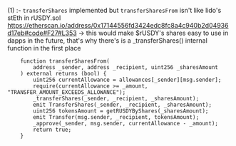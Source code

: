 (1) :- `transferShares` implemented but `transferSharesFrom` isn't like lido's stEth in rUSDY.sol https://etherscan.io/address/0x17144556fd3424edc8fc8a4c940b2d04936d17eb#code#F27#L353
-> this would make $rUSDY's shares easy to use in dapps in the future, that's why there's is a _transferShares() internal function in the first place 
```solidity
    function transferSharesFrom(
        address _sender, address _recipient, uint256 _sharesAmount
    ) external returns (bool) {
        uint256 currentAllowance = allowances[_sender][msg.sender];
        require(currentAllowance >= _amount, "TRANSFER_AMOUNT_EXCEEDS_ALLOWANCE");
        _transferShares(_sender, _recipient, _sharesAmount);
        emit TransferShares(_sender, _recipient, _sharesAmount);
        uint256 tokensAmount = getRUSDYByShares(_sharesAmount);
        emit Transfer(msg.sender, _recipient, tokensAmount);
        _approve(_sender, msg.sender, currentAllowance - _amount);
        return true;
    }
```
